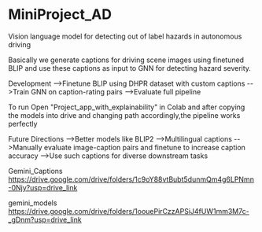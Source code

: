 # MiniProject_AD
Vision language model for detecting out of label hazards in autonomous driving

Basically we generate captions for driving scene images using finetuned BLIP and use these captions as input to GNN for detecting hazard severity.

Development
-->Finetune BLIP using DHPR dataset with custom captions
-->Train GNN on caption-rating pairs
-->Evaluate full pipeline

To run
    Open "Project_app_with_explainability" in Colab and after copying the models into drive and changing path accordingly,the pipeline works perfectly

Future Directions
-->Better models like BLIP2
-->Multilingual captions
-->Manually evaluate image-caption pairs and finetune to increase caption accuracy
-->Use such captions for diverse downstream tasks


Gemini_Captions
https://drive.google.com/drive/folders/1c9oY88vtBubt5dunmQm4g6LPNmn-0Njy?usp=drive_link

gemini_models
https://drive.google.com/drive/folders/1oouePirCzzAPSiJ4fUW1mm3M7c-_gDnm?usp=drive_link
